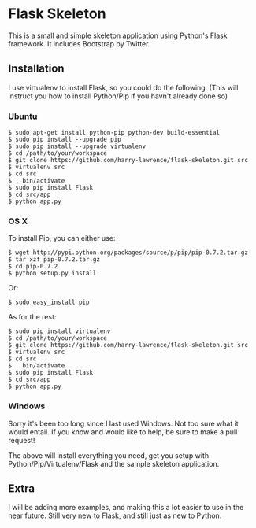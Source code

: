 # Flask Skeleton

This is a small and simple skeleton application using Python's Flask framework. It includes Bootstrap by Twitter.

## Installation
I use virtualenv to install Flask, so you could do the following. (This will instruct you how to install Python/Pip if you havn't already done so)

### Ubuntu

	$ sudo apt-get install python-pip python-dev build-essential
	$ sudo pip install --upgrade pip
	$ sudo pip install --upgrade virtualenv
	$ cd /path/to/your/workspace
	$ git clone https://github.com/harry-lawrence/flask-skeleton.git src
	$ virtualenv src
	$ cd src
	$ . bin/activate
	$ sudo pip install Flask
	$ cd src/app
	$ python app.py

### OS X

To install Pip, you can either use:

	$ wget http://pypi.python.org/packages/source/p/pip/pip-0.7.2.tar.gz
	$ tar xzf pip-0.7.2.tar.gz
	$ cd pip-0.7.2
	$ python setup.py install

Or:

	$ sudo easy_install pip

As for the rest:

	$ sudo pip install virtualenv
	$ cd /path/to/your/workspace
	$ git clone https://github.com/harry-lawrence/flask-skeleton.git src
	$ virtualenv src
	$ cd src
	$ . bin/activate
	$ sudo pip install Flask
	$ cd src/app
	$ python app.py

### Windows

Sorry it's been too long since I last used Windows. Not too sure what it would entail. If you know and would like to help, be sure to make a pull request!

The above will install everything you need, get you setup with Python/Pip/Virtualenv/Flask and the sample skeleton application.

## Extra
I will be adding more examples, and making this a lot easier to use in the near future. Still very new to Flask, and still just as new to Python.
